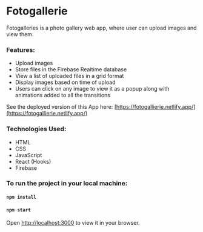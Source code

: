 # Fotogallerie
Fotogalleries is a photo gallery web app, where user can upload images and view them.


### Features:
* Upload images
* Store files in the Firebase Realtime database
* View a list of uploaded files in a grid format
* Display images based on time of upload
* Users can click on any image to view it as a popup along with animations added to all the transitions

See the deployed version of this App here: [https://fotogallierie.netlify.app/](https://fotogallierie.netlify.app/)

###  Technologies Used:
* HTML
* CSS
* JavaScript 
* React (Hooks)
* Firebase

  
###  To run the project in your local machine:
####  `npm install`
####  `npm start`
Open [http://localhost:3000](http://localhost:3000) to view it in your browser.

